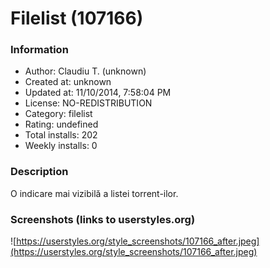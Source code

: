 # Filelist (107166)

### Information
- Author: Claudiu T. (unknown)
- Created at: unknown
- Updated at: 11/10/2014, 7:58:04 PM
- License: NO-REDISTRIBUTION
- Category: filelist
- Rating: undefined
- Total installs: 202
- Weekly installs: 0


### Description
O indicare mai vizibilă a listei torrent-ilor.


### Screenshots (links to userstyles.org)
![https://userstyles.org/style_screenshots/107166_after.jpeg](https://userstyles.org/style_screenshots/107166_after.jpeg)


